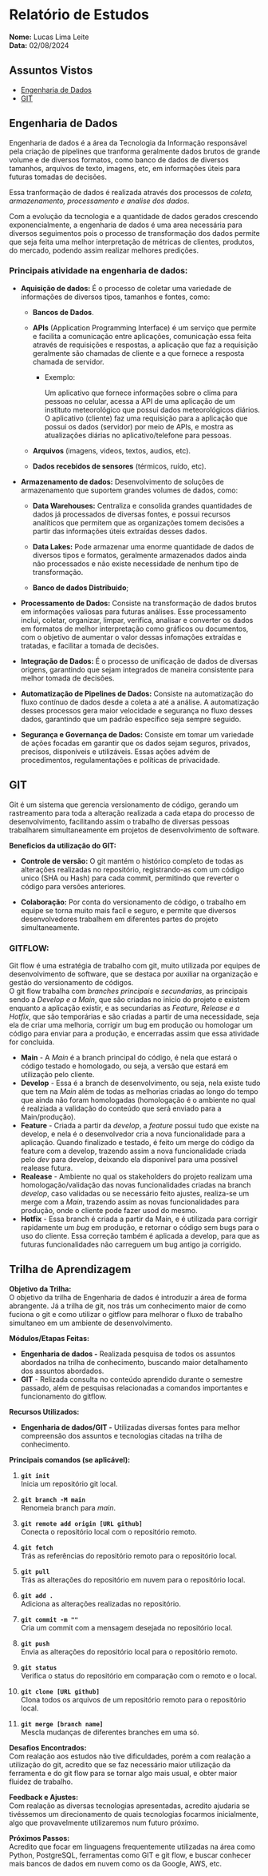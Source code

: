# Relatório de Estudos

**Nome:** Lucas Lima Leite  
**Data:** 02/08/2024

## Assuntos Vistos

- [Engenharia de Dados](#engenharia-de-dados)
- [GIT](#git)

## Engenharia de Dados

Engenharia de dados é a área da Tecnologia da Informação responsável pela criação de pipelines que tranforma geralmente dados brutos de grande volume e de diversos formatos, como banco de dados de diversos tamanhos, arquivos de texto, imagens, etc, em informações úteis para futuras tomadas de decisões.   

Essa tranformação de dados é realizada através dos processos de *coleta, armazenamento, processamento e analise dos dados*.

Com a evolução da tecnologia e a quantidade de dados gerados crescendo exponencialmente, a engenharia de dados é uma area necessária para diversos seguimentos pois o processo de transformação dos dados permite que seja feita uma melhor interpretação de métricas de clientes, produtos, do mercado, podendo assim realizar melhores predições.

### Principais atividade na engenharia de dados:
* **Aquisição de dados:** É o processo de coletar uma variedade de informações de diversos tipos, tamanhos e fontes, como:
    - **Bancos de Dados**.
    - **APIs** (Application Programming Interface) é um serviço que permite e facilita a comunicação entre aplicações, comunicação essa feita através de requisições e respostas, a aplicação que faz a requisição geralmente são chamadas de cliente e a que fornece a resposta chamada de servidor.  
        - Exemplo:   

            Um aplicativo que fornece informações sobre o clima para pessoas no celular, acessa a API de uma aplicação de um instituto meteorológico que possui dados meteorológicos diários. O aplicativo (cliente) faz uma requisição para a aplicação que possui os dados (servidor) por meio de APIs,  e mostra as atualizações diárias no aplicativo/telefone para pessoas.  

    - **Arquivos** (imagens, videos, textos, audios, etc).
    - **Dados recebidos de sensores** (térmicos, ruído, etc).

* **Armazenamento de dados:** Desenvolvimento de soluções de armazenamento que suportem grandes volumes de dados, como:
    - **Data Warehouses:** Centraliza e consolida grandes quantidades de dados já processados de diversas fontes, e possui recursos analíticos que permitem que as organizações tomem decisões a partir das informações úteis extraídas desses dados.  

    - **Data Lakes:** Pode armazenar uma enorme quantidade de dados de diversos tipos e formatos, geralmente armazenados dados ainda não processados e não existe necessidade de nenhum tipo de transformação.

    - **Banco de dados Distribuido**;

* **Processamento de Dados:**  Consiste na transformação de dados brutos em informações valiosas para futuras análises. Esse processamento inclui, coletar, organizar, limpar, verifica, analisar e converter os dados em formatos de melhor interpretação como gráficos ou documentos, com o objetivo de aumentar o valor dessas infomações extraídas e tratadas, e facilitar a tomada de decisões.

* **Integração de Dados:** É o processo de unificação de dados de diversas origens, garantindo que sejam integrados de maneira consistente para melhor tomada de decisões.

* **Automatização de Pipelines de Dados:** Consiste na automatização do fluxo contínuo de dados desde a coleta a até a análise. A automatização desses processos gera maior velocidade e segurança no fluxo desses dados, garantindo que um padrão específico seja sempre seguido.

* **Segurança e Governança de Dados:** Consiste em tomar um variedade de ações focadas em garantir que os dados sejam seguros, privados, precisos, disponíveis e utilizáveis. Essas ações advém de procedimentos, regulamentações e políticas de privacidade.  

## GIT

Git é um sistema que gerencia versionamento de código, gerando um rastreamento para toda a alteração realizada a cada etapa do processo de desenvolvimento, facilitando assim o trabalho de diversas pessoas trabalharem simultaneamente em projetos de desenvolvimento de software.

**Beneficios da utilização do GIT:** 

* **Controle de versão:** O git mantém o histórico completo de todas as alterações realizadas no repositório, registrando-as com um código unico (SHA ou Hash) para cada commit, permitindo que reverter o código para versões anteriores.

* **Colaboração:** Por conta do versionamento de código, o trabalho em equipe se torna muito mais facil e seguro, e permite que diversos desenvolvedores trabalhem em diferentes partes do projeto simultaneamente.

### GITFLOW:
Git flow é uma estratégia de trabalho com git, muito utilizada por equipes de desenvolvimento de software, que se destaca por auxiliar na organização e gestão do versionamento de códigos.   
O git flow trabalha com *branches principais* e *secundarias*, as principais sendo a *Develop e a Main*, que são criadas no inicio do projeto e existem enquanto a aplicação existir, e as secundarias as *Feature, Release e a Hotfix*, que são temporárias e são criadas a partir de uma necessidade, seja ela de criar uma melhoria, corrigir um bug em produção ou homologar um código para enviar para a produção, e encerradas assim que essa atividade for concluida.  
* **Main** - A *Main* é a branch principal do código, é nela que estará o código testado e homologado, ou seja, a versão que estará em utilização pelo cliente.
* **Develop** - Essa é a branch de desenvolvimento, ou seja, nela existe tudo que tem na *Main* além de todas as melhorias criadas ao longo do tempo que ainda não foram homologadas (homologação é o ambiente no qual é realziada a validação do conteúdo que será enviado para a Main/produção).
* **Feature** - Criada a partir da *develop*, a *feature* possui tudo que existe na develop, e nela é o desenvolvedor cria a nova funcionalidade para a aplicação. Quando finalizado e testado, é feito um merge do código da feature com a develop, trazendo assim a nova funcionalidade criada pelo *dev* para develop, deixando ela disponivel para uma possivel realease futura.  
* **Realease** - Ambiente no qual os stakeholders do projeto realizam uma homologação/validação das novas funcionalidades criadas na branch *develop*, caso validadas ou se necessário feito ajustes, realiza-se um merge com a *Main*, trazendo assim as novas funcionalidades para produção, onde o cliente pode fazer usod do mesmo.
* **Hotfix** - Essa branch é criada a partir da Main, e é utilizada para corrigir rapidamente um *bug* em produção, e retornar o código sem bugs para o uso do cliente. Essa correção também é aplicada a develop, para que as futuras funcionalidades não carreguem um bug antigo ja corrigido.

## Trilha de Aprendizagem

**Objetivo da Trilha:**  
O objetivo da trilha de Engenharia de dados é introduzir a área de forma abrangente. Já a trilha de git, nos trás um conhecimento maior de como fuciona o git e como utilizar o gitflow para melhorar o fluxo de trabalho simultaneo em um ambiente de desenvolvimento.

**Módulos/Etapas Feitas:**  
* **Engenharia de dados -** Realizada pesquisa de todos os assuntos abordados na trilha de conhecimento, buscando maior detalhamento dos assuntos abordados.
* **GIT** - Relizada consulta no conteúdo aprendido durante o semestre passado, além de pesquisas relacionadas a comandos importantes e funcionamento do gitflow.

**Recursos Utilizados:**  
* **Engenharia de dados/GIT -** Utilizadas diversas fontes para melhor compreensão dos assuntos e tecnologias citadas na trilha de conhecimento.

**Principais comandos (se aplicável):**

1. **`git init`**  
   Inicia um repositório git local.  

2. **`git branch -M main`**  
   Renomeia branch para *main*. 

3. **`git remote add origin [URL github]`**  
   Conecta o repositório local com o repositório remoto.  

4. **`git fetch`**  
   Trás as referências do repositório remoto para o repositório local.

5. **`git pull`**  
   Trás as alterações do repositório em nuvem para o repositório local.

6. **`git add .`**  
   Adiciona as alterações realizadas no repositório.

7. **`git commit -m ""`**  
   Cria um commit com a mensagem desejada no repositório local.

8. **`git push`**  
   Envia as alterações do repositório local para o repositório remoto.

9. **`git status`**  
   Verifica o status do repositório em comparação com o remoto e o local.

10. **`git clone [URL github]`**  
    Clona todos os arquivos de um repositório remoto para o repositório local.

11. **`git merge [branch name]`**  
    Mescla mudanças de diferentes branches em uma só.

**Desafios Encontrados:**  
Com realação aos estudos não tive dificuldades, porém a com realação a utilização do git, acredito que se faz necessário maior utilização da ferramenta e do git flow para se tornar algo mais usual, e obter maior fluidez de trabalho.

**Feedback e Ajustes:**  
Com realação as diversas tecnologias apresentadas, acredito ajudaria se tivéssemos um direcionamento de quais tecnologias focarmos inicialmente, algo que provavelmente utilizaremos num futuro próximo.

**Próximos Passos:**  
Acredito que focar em linguagens frequentemente utilizadas na área como Python, PostgreSQL, ferramentas como GIT e git flow, e buscar conhecer mais bancos de dados em nuvem como os da Google, AWS, etc.